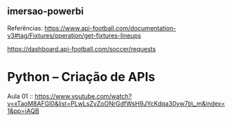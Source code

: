 ## imersao-powerbi

Referências:
https://www.api-football.com/documentation-v3#tag/Fixtures/operation/get-fixtures-lineups

https://dashboard.api-football.com/soccer/requests

# Python – Criação de APIs
Aula 01 :: https://www.youtube.com/watch?v=xTaoM8AFGI0&list=PLwLsZvZoONrGdfWsH9JYcKdqa30yw7b\_m&index=1&pp=iAQB

